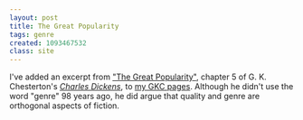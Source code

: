 ```yaml
---
layout: post
title: The Great Popularity
tags: genre
created: 1093467532
class: site
---
```

 I've added an excerpt from ["The Great Popularity"](http://www.mcdemarco.net/gkc/quotes/popularity.html), chapter 5 of G. K. Chesterton's [_Charles Dickens_](http://www.readprint.com/work-397/Gilbert-Keith-Chesterton), to [my GKC pages](http://www.mcdemarco.net/gkc/).  Although he didn't use the word "genre" 98 years ago, he did argue that quality and genre are orthogonal aspects of fiction.
